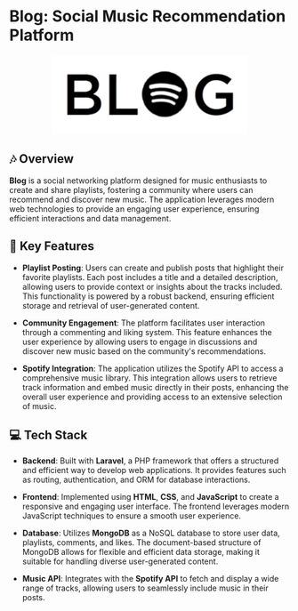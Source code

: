 # Blog: Social Music Recommendation Platform
<div align="center">
  <img src="https://github.com/madratak/hw2/blob/main/public/img/blog.png" alt="Blog Logo" />
</div>

## 🎶 Overview
**Blog** is a social networking platform designed for music enthusiasts to create and share playlists, fostering a community where users can recommend and discover new music. The application leverages modern web technologies to provide an engaging user experience, ensuring efficient interactions and data management.

## 🌟 Key Features

- **Playlist Posting**: Users can create and publish posts that highlight their favorite playlists. Each post includes a title and a detailed description, allowing users to provide context or insights about the tracks included. This functionality is powered by a robust backend, ensuring efficient storage and retrieval of user-generated content.

- **Community Engagement**: The platform facilitates user interaction through a commenting and liking system. This feature enhances the user experience by allowing users to engage in discussions and discover new music based on the community's recommendations.

- **Spotify Integration**: The application utilizes the Spotify API to access a comprehensive music library. This integration allows users to retrieve track information and embed music directly in their posts, enhancing the overall user experience and providing access to an extensive selection of music.

## 💻 Tech Stack
- **Backend**: Built with **Laravel**, a PHP framework that offers a structured and efficient way to develop web applications. It provides features such as routing, authentication, and ORM for database interactions.

- **Frontend**: Implemented using **HTML**, **CSS**, and **JavaScript** to create a responsive and engaging user interface. The frontend leverages modern JavaScript techniques to ensure a smooth user experience.

- **Database**: Utilizes **MongoDB** as a NoSQL database to store user data, playlists, comments, and likes. The document-based structure of MongoDB allows for flexible and efficient data storage, making it suitable for handling diverse user-generated content.

- **Music API**: Integrates with the **Spotify API** to fetch and display a wide range of tracks, allowing users to seamlessly include music in their posts.
